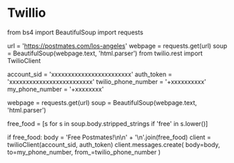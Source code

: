 # Twillio
from bs4 import BeautifulSoup
import requests

url = 'https://postmates.com/los-angeles'
webpage = requests.get(url)
soup = BeautifulSoup(webpage.text, 'html.parser')
from twilio.rest import TwilioClient

account_sid = 'xxxxxxxxxxxxxxxxxxxxxxxx'
auth_token = 'xxxxxxxxxxxxxxxxxxxxxxxxx'
twilio_phone_number = '+xxxxxxxxxx'
my_phone_number = '+xxxxxxxx'

webpage = requests.get(url)
soup = BeautifulSoup(webpage.text, 'html.parser')

free_food = [s for s in soup.body.stripped_strings if 'free' in s.lower()]

if free_food:
	body = 'Free Postmates!\n\n' + '\n'.join(free_food)
	client = twilioClient(account_sid, auth_token)
	client.messages.create(
		body=body,
		to=my_phone_number,
		from_=twilio_phone_number
		) 
